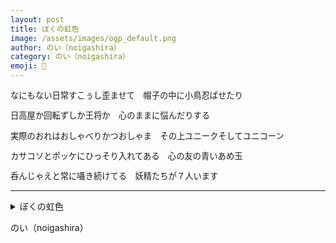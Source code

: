 ```yaml
---
layout: post
title: ぼくの虹色
image: /assets/images/ogp_default.png
author: のい（noigashira）
category: のい（noigashira）
emoji: 🌷
---
```


<div class="tanka-area" style="font-size: 95%;"><div class="tanka">
<p>なにもない日常すこぅし歪ませて　帽子の中に小鳥忍ばせたり</p>
<p>日高屋か回転ずしか王将か　心のままに悩んだりする</p>
<p>実際のおれはおしゃべりかつおしゃま　その上ユニークそしてユニコーン</p>
<p>カサコソとポッケにひっそり入れてある　心の友の青いあめ玉</p>
<p>呑んじゃえと常に囁き続けてる　妖精たちが７人います</p></div></div>

---

<details><summary>ぼくの虹色</summary>
なにもない日常すこぅし歪ませて　帽子の中に小鳥忍ばせたり<br />
日高屋か回転ずしか王将か　心のままに悩んだりする<br />
実際のおれはおしゃべりかつおしゃま　その上ユニークそしてユニコーン<br />
カサコソとポッケにひっそり入れてある　心の友の青いあめ玉<br />
呑んじゃえと常に囁き続けてる　妖精たちが７人います<br />
<br />
</details>

のい（noigashira）
